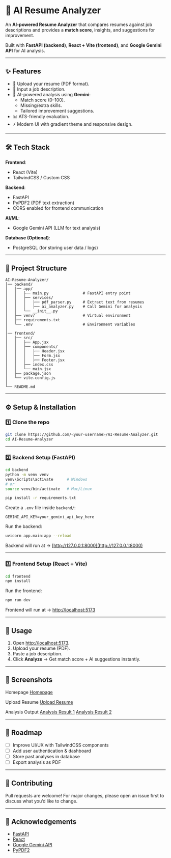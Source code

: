 # 📄 AI Resume Analyzer

An **AI-powered Resume Analyzer** that compares resumes against job descriptions and provides a **match score**, insights, and suggestions for improvement.

Built with **FastAPI (backend)**, **React + Vite (frontend)**, and **Google Gemini API** for AI analysis.

---

## ✨ Features

- 📂 Upload your resume (PDF format).
- 📝 Input a job description.
- 🤖 AI-powered analysis using **Gemini**:
  - Match score (0–100).
  - Missing/extra skills.
  - Tailored improvement suggestions.
- 📊 ATS-friendly evaluation.
- ⚡ Modern UI with gradient theme and responsive design.

---

## 🛠️ Tech Stack

**Frontend**:

- React (Vite)
- TailwindCSS / Custom CSS

**Backend**:

- FastAPI
- PyPDF2 (PDF text extraction)
- CORS enabled for frontend communication

**AI/ML**:

- Google Gemini API (LLM for text analysis)

**Database (Optional)**:

- PostgreSQL (for storing user data / logs)

---

## 📂 Project Structure

```
AI-Resume-Analyzer/
│── backend/
│   │── app/
│   │   ├── main.py               # FastAPI entry point
│   │   ├── services/
│   │   │   ├── pdf_parser.py     # Extract text from resumes
│   │   │   ├── ai_analyzer.py    # Call Gemini for analysis
│   │   └── __init__.py
│   ├── venv/                     # Virtual environment
│   ├── requirements.txt
│   └── .env                      # Environment variables
│
│── frontend/
│   ├── src/
│   │   ├── App.jsx
│   │   ├── components/
│   │   │   ├── Header.jsx
│   │   │   ├── Form.jsx
│   │   │   ├── Footer.jsx
│   │   ├── index.css
│   │   └── main.jsx
│   ├── package.json
│   └── vite.config.js
│
└── README.md
```

---

## ⚙️ Setup & Installation

### 1️⃣ Clone the repo

```bash
git clone https://github.com/<your-username>/AI-Resume-Analyzer.git
cd AI-Resume-Analyzer
```

---

### 2️⃣ Backend Setup (FastAPI)

```bash
cd backend
python -m venv venv
venv\Scripts\activate      # Windows
# or
source venv/bin/activate   # Mac/Linux

pip install -r requirements.txt
```

Create a `.env` file inside `backend/`:

```env
GEMINI_API_KEY=your_gemini_api_key_here
```

Run the backend:

```bash
uvicorn app.main:app --reload
```

Backend will run at → [http://127.0.0.1:8000](http://127.0.0.1:8000)

---

### 3️⃣ Frontend Setup (React + Vite)

```bash
cd frontend
npm install
```

Run the frontend:

```bash
npm run dev
```

Frontend will run at → [http://localhost:5173](http://localhost:5173)

---

## 🚀 Usage

1. Open [http://localhost:5173](http://localhost:5173).
2. Upload your resume (PDF).
3. Paste a job description.
4. Click **Analyze** → Get match score + AI suggestions instantly.

---

## 📸 Screenshots

Homepage
[Homepage](frontend/public/FP.png)

Upload Resume
[Upload Resume](frontend/public/uploaded.png)

Analysis Output
[Analysis Result 1](frontend/public/output1.png)
[Analysis Result 2](frontend/public/output2.png)

---

## 📌 Roadmap

- [ ] Improve UI/UX with TailwindCSS components
- [ ] Add user authentication & dashboard
- [ ] Store past analyses in database
- [ ] Export analysis as PDF

---

## 🤝 Contributing

Pull requests are welcome! For major changes, please open an issue first to discuss what you’d like to change.

---

## 🙌 Acknowledgements

- [FastAPI](https://fastapi.tiangolo.com/)
- [React](https://react.dev/)
- [Google Gemini API](https://ai.google.dev/)
- [PyPDF2](https://pypi.org/project/PyPDF2/)
